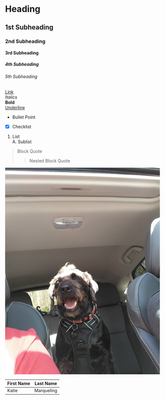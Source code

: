 # Heading <br>
## 1st Subheading <br>
### 2nd Subheading <br>
#### 3rd Subheading <br>
##### 4th Subheading <br>
###### 5th Subheading <br>
[Link](https://github.com/katiemarqueling) <br>
<i>Italics</i> <br>
<b>Bold</b> <br>
<u> Underline </u> <br>
* Bullet Point <br>
- [X] Checklist
1. List <br>
A. Sublist <br>
> Block Quote <br>
>> Nested Block Quote <br>

![Picture](MarkdownPracticePhoto.jpg) <br>

| First Name | Last Name |
|------------|-----------|
|Katie       |Marqueling |





